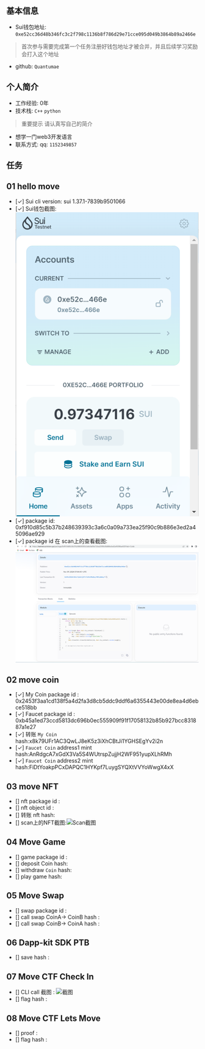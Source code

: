 ## 基本信息
- Sui钱包地址: `0xe52cc36d48b346fc3c2f798c1136b8f786d29e71cce095d049b3864b89a2466e`
> 首次参与需要完成第一个任务注册好钱包地址才被合并，并且后续学习奖励会打入这个地址
- github: `Quantumae`

## 个人简介
- 工作经验: 0年
- 技术栈: `C++` `python`
> 重要提示 请认真写自己的简介
- 想学一门web3开发语言
- 联系方式: qq: `1152349857` 

## 任务

##   01 hello move  
- [✓] Sui cli version: sui 1.37.1-7839b9501066
- [✓] Sui钱包截图: ![Sui钱包截图](./images/qb.png)
- [✓] package id: 0xf910d85c5b37b248639393c3a6c0a09a733ea25f90c9b886e3ed2a45096ae929
- [✓] package id 在 scan上的查看截图:![Scan截图](./images/l.png)

##   02 move coin
- [✓] My Coin package id : 0x2453f3aa1cd138f5a4d2fa3d8cb5ddc9ddf6a6355443e00de8ea4d6ebce518bb
- [✓] Faucet package id : 0xb45a1ed73ccd5813dc696b0ec555909f91f17058132b85b927bcc831887a1e27
- [✓] 转账 `My Coin` hash:x8k79UFr1AC3QwLJ8eK5z3iXhCBtJi1YGHSEgYv2i2n
- [✓] `Faucet Coin` address1 mint hash:AnRdgcA7xGdX3Va5S4WUtrspZujjH2WF951yupXLhRMh
- [✓] `Faucet Coin` address2 mint hash:FiDtYoakpPCxDAPQC1HYKpf7LuygSYQXtVVYoWwgX4xX

##   03 move NFT
- [] nft package id :
- [] nft object id : 
- [] 转账 nft  hash:
- [] scan上的NFT截图:![Scan截图](./images/你的图片地址)

##   04 Move Game
- [] game package id :
- [] deposit Coin hash:
- [] withdraw `Coin` hash:
- [] play game hash:

##   05 Move Swap
- [] swap package id :
- [] call swap CoinA-> CoinB  hash :
- [] call swap CoinB-> CoinA  hash :

##   06 Dapp-kit SDK PTB
- [] save hash :

##   07 Move CTF Check In
- [] CLI call 截图 : ![截图](./images/你的图片地址)
- [] flag hash :

##   08 Move CTF Lets Move
- [] proof : 
- [] flag hash :
